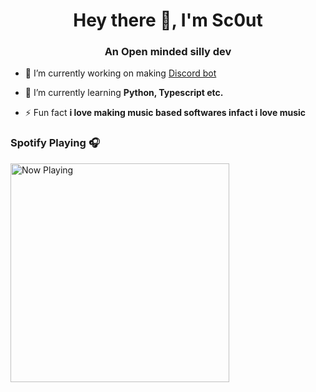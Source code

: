 <h1 align="center">Hey there 👋, I'm Sc0ut</h1>
<h3 align="center">An Open minded silly dev</h3>

- 🔭 I’m currently working on making [Discord bot](https://discord.gg/JsaCacJ)

- 🌱 I’m currently learning **Python, Typescript etc.**

- ⚡ Fun fact **i love making music based softwares infact i love music**


### Spotify Playing 🎧

<img src="https://spotify-azure.vercel.app/api/spotify-playing" alt="Now Playing" width="350" />

